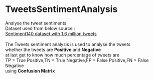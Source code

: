 # TweetsSentimentAnalysis
Analyse the tweet sentiments <br>
Dataset used from below source : <br>
<a href = "https://www.kaggle.com/datasets/kazanova/sentiment140">Sentiment140 dataset with 1.6 million tweets</a>
<br>
<br>
The Tweets sentiment analysis is used to analyse the tweets <br>
whether the tweets are <b>Positive</b> and <b>Negative</b> <br>
at last get to know how much percentage of tweets are <br>
TP = True Positive,TN = True Negative,FP = False Positive,FN = False Negative <br>
using <b>Confusion Matrix <b>
